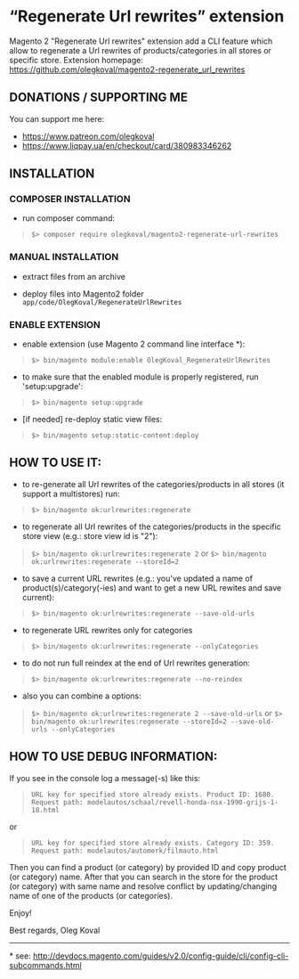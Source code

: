 “Regenerate Url rewrites” extension
=====================
Magento 2 "Regenerate Url rewrites" extension add a CLI feature which allow to regenerate a Url rewrites of products/categories in all stores or specific store.
Extension homepage: https://github.com/olegkoval/magento2-regenerate_url_rewrites

## DONATIONS / SUPPORTING ME
You can support me here:
* https://www.patreon.com/olegkoval
* https://www.liqpay.ua/en/checkout/card/380983346262

## INSTALLATION

### COMPOSER INSTALLATION
* run composer command:
>`$> composer require olegkoval/magento2-regenerate-url-rewrites`

### MANUAL INSTALLATION
* extract files from an archive

* deploy files into Magento2 folder `app/code/OlegKoval/RegenerateUrlRewrites`

### ENABLE EXTENSION
* enable extension (use Magento 2 command line interface *):
>`$> bin/magento module:enable OlegKoval_RegenerateUrlRewrites`

* to make sure that the enabled module is properly registered, run 'setup:upgrade':
>`$> bin/magento setup:upgrade`

* [if needed] re-deploy static view files:
>`$> bin/magento setup:static-content:deploy`


## HOW TO USE IT:
* to re-generate all Url rewrites of the categories/products in all stores (it support a multistores) run:
>`$> bin/magento ok:urlrewrites:regenerate`

* to regenerate all Url rewrites of the categories/products in the specific store view (e.g.: store view id is "2"):
>`$> bin/magento ok:urlrewrites:regenerate 2`
or
>`$> bin/magento ok:urlrewrites:regenerate --storeId=2`

* to save a current URL rewrites (e.g.: you've updated a name of product(s)/category(-ies) and want to get a new URL rewites and save current):
>`$> bin/magento ok:urlrewrites:regenerate --save-old-urls`

* to regenerate URL rewrites only for categories
>`$> bin/magento ok:urlrewrites:regenerate --onlyCategories`

* to do not run full reindex at the end of Url rewrites generation:
>`$> bin/magento ok:urlrewrites:regenerate --no-reindex`

* also you can combine a options:
>`$> bin/magento ok:urlrewrites:regenerate 2 --save-old-urls`
or
>`$> bin/magento ok:urlrewrites:regenerate --storeId=2 --save-old-urls --onlyCategories`

## HOW TO USE DEBUG INFORMATION:
If you see in the console log a message(-s) like this:
>`URL key for specified store already exists. Product ID: 1680. Request path: modelautos/schaal/revell-honda-nsx-1990-grijs-1-18.html`

or

>`URL key for specified store already exists. Category ID: 359. Request path: modelautos/automerk/filmauto.html`

Then you can find a product (or category) by provided ID and copy product (or category) name. After that you can search in the store for the product (or category) with same name and resolve conflict by updating/changing name of one of the products (or categories).

Enjoy!

Best regards,
Oleg Koval

-------------
\* see: http://devdocs.magento.com/guides/v2.0/config-guide/cli/config-cli-subcommands.html
